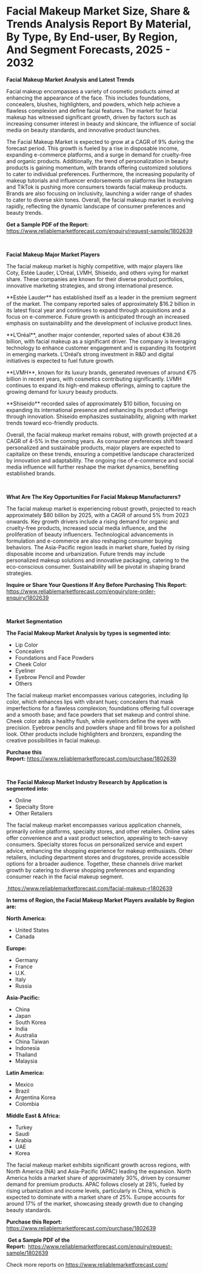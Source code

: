 <p><h1>Facial Makeup Market Size, Share & Trends Analysis Report By Material, By Type, By End-user, By Region, And Segment Forecasts, 2025 - 2032</h1></p><p><strong>Facial Makeup Market Analysis and Latest Trends</strong></p>
<p><p>Facial makeup encompasses a variety of cosmetic products aimed at enhancing the appearance of the face. This includes foundations, concealers, blushes, highlighters, and powders, which help achieve a flawless complexion and define facial features. The market for facial makeup has witnessed significant growth, driven by factors such as increasing consumer interest in beauty and skincare, the influence of social media on beauty standards, and innovative product launches.</p><p>The Facial Makeup Market is expected to grow at a CAGR of 9% during the forecast period. This growth is fueled by a rise in disposable income, expanding e-commerce platforms, and a surge in demand for cruelty-free and organic products. Additionally, the trend of personalization in beauty products is gaining momentum, with brands offering customized solutions to cater to individual preferences. Furthermore, the increasing popularity of makeup tutorials and influencer endorsements on platforms like Instagram and TikTok is pushing more consumers towards facial makeup products. Brands are also focusing on inclusivity, launching a wider range of shades to cater to diverse skin tones. Overall, the facial makeup market is evolving rapidly, reflecting the dynamic landscape of consumer preferences and beauty trends.</p></p>
<p><strong>Get a Sample PDF of the Report:&nbsp;</strong> <a href="https://www.reliablemarketforecast.com/enquiry/request-sample/1802639?utm_campaign=2413&utm_medium=2&utm_source=Github&utm_content=ia&utm_term=10032025&utm_id=facial-makeup">https://www.reliablemarketforecast.com/enquiry/request-sample/1802639</a></p>
<p>&nbsp;</p>
<p><strong>Facial Makeup Major Market Players</strong></p>
<p><p>The facial makeup market is highly competitive, with major players like Coty, Estée Lauder, L’Oréal, LVMH, Shiseido, and others vying for market share. These companies are known for their diverse product portfolios, innovative marketing strategies, and strong international presence.</p><p>**Estée Lauder** has established itself as a leader in the premium segment of the market. The company reported sales of approximately $16.2 billion in its latest fiscal year and continues to expand through acquisitions and a focus on e-commerce. Future growth is anticipated through an increased emphasis on sustainability and the development of inclusive product lines.</p><p>**L’Oréal**, another major contender, reported sales of about €38.26 billion, with facial makeup as a significant driver. The company is leveraging technology to enhance customer engagement and is expanding its footprint in emerging markets. L’Oréal’s strong investment in R&D and digital initiatives is expected to fuel future growth.</p><p>**LVMH**, known for its luxury brands, generated revenues of around €75 billion in recent years, with cosmetics contributing significantly. LVMH continues to expand its high-end makeup offerings, aiming to capture the growing demand for luxury beauty products.</p><p>**Shiseido** recorded sales of approximately $10 billion, focusing on expanding its international presence and enhancing its product offerings through innovation. Shiseido emphasizes sustainability, aligning with market trends toward eco-friendly products.</p><p>Overall, the facial makeup market remains robust, with growth projected at a CAGR of 4-5% in the coming years. As consumer preferences shift toward personalized and sustainable products, major players are expected to capitalize on these trends, ensuring a competitive landscape characterized by innovation and adaptability. The ongoing rise of e-commerce and social media influence will further reshape the market dynamics, benefiting established brands.</p></p>
<p>&nbsp;</p>
<p><strong>What Are The Key Opportunities For Facial Makeup Manufacturers?</strong></p>
<p><p>The facial makeup market is experiencing robust growth, projected to reach approximately $80 billion by 2025, with a CAGR of around 5% from 2023 onwards. Key growth drivers include a rising demand for organic and cruelty-free products, increased social media influence, and the proliferation of beauty influencers. Technological advancements in formulation and e-commerce are also reshaping consumer buying behaviors. The Asia-Pacific region leads in market share, fueled by rising disposable income and urbanization. Future trends may include personalized makeup solutions and innovative packaging, catering to the eco-conscious consumer. Sustainability will be pivotal in shaping brand strategies.</p></p>
<p><strong>Inquire or Share Your Questions If Any Before Purchasing This Report:</strong> <a href="https://www.reliablemarketforecast.com/enquiry/pre-order-enquiry/1802639?utm_campaign=2413&utm_medium=2&utm_source=Github&utm_content=ia&utm_term=10032025&utm_id=facial-makeup">https://www.reliablemarketforecast.com/enquiry/pre-order-enquiry/1802639</a></p>
<p>&nbsp;</p>
<p><strong>Market Segmentation</strong></p>
<p><strong>The Facial Makeup Market Analysis by types is segmented into:</strong></p>
<p><ul><li>Lip Color</li><li>Concealers</li><li>Foundations and Face Powders</li><li>Cheek Color</li><li>Eyeliner</li><li>Eyebrow Pencil and Powder</li><li>Others</li></ul></p>
<p><p>The facial makeup market encompasses various categories, including lip color, which enhances lips with vibrant hues; concealers that mask imperfections for a flawless complexion; foundations offering full coverage and a smooth base; and face powders that set makeup and control shine. Cheek color adds a healthy flush, while eyeliners define the eyes with precision. Eyebrow pencils and powders shape and fill brows for a polished look. Other products include highlighters and bronzers, expanding the creative possibilities in facial makeup.</p></p>
<p><strong>Purchase this Report:&nbsp;</strong><a href="https://www.reliablemarketforecast.com/purchase/1802639?utm_campaign=2413&utm_medium=2&utm_source=Github&utm_content=ia&utm_term=10032025&utm_id=facial-makeup">https://www.reliablemarketforecast.com/purchase/1802639</a></p>
<p>&nbsp;</p>
<p><strong>The Facial Makeup Market Industry Research by Application is segmented into:</strong></p>
<p><ul><li>Online</li><li>Specialty Store</li><li>Other Retailers</li></ul></p>
<p><p>The facial makeup market encompasses various application channels, primarily online platforms, specialty stores, and other retailers. Online sales offer convenience and a vast product selection, appealing to tech-savvy consumers. Specialty stores focus on personalized service and expert advice, enhancing the shopping experience for makeup enthusiasts. Other retailers, including department stores and drugstores, provide accessible options for a broader audience. Together, these channels drive market growth by catering to diverse shopping preferences and expanding consumer reach in the facial makeup segment.</p></p>
<p><a href="https://www.reliablemarketforecast.com/facial-makeup-r1802639?utm_campaign=2413&utm_medium=2&utm_source=Github&utm_content=ia&utm_term=10032025&utm_id=facial-makeup">&nbsp;https://www.reliablemarketforecast.com/facial-makeup-r1802639</a></p>
<p><strong>In terms of Region, the Facial Makeup Market Players available by Region are:</strong></p>
<p>
    <p> <strong> North America: </strong>
        <ul>
            <li>United States</li>
            <li>Canada</li>
        </ul>
        </p> 
    <p> <strong> Europe: </strong>
        <ul>
            <li>Germany</li>
            <li>France</li>
            <li>U.K.</li>
            <li>Italy</li>
            <li>Russia</li>
        </ul>
        </p> 
    <p> <strong> Asia-Pacific: </strong>
        <ul>
            <li>China</li>
            <li>Japan</li>
            <li>South Korea</li>
            <li>India</li>
            <li>Australia</li>
            <li>China Taiwan</li>
            <li>Indonesia</li>
            <li>Thailand</li>
            <li>Malaysia</li>
        </ul>
        </p> 
    <p> <strong> Latin America: </strong>
        <ul>
            <li>Mexico</li>
            <li>Brazil</li>
            <li>Argentina Korea</li>
            <li>Colombia</li>
        </ul>
        </p> 
    <p> <strong> Middle East & Africa: </strong>
        <ul>
            <li>Turkey</li>
            <li>Saudi</li>
            <li>Arabia</li>
            <li>UAE</li>
            <li>Korea</li>
        </ul>
    </p>
    </p>
<p><p>The facial makeup market exhibits significant growth across regions, with North America (NA) and Asia-Pacific (APAC) leading the expansion. North America holds a market share of approximately 30%, driven by consumer demand for premium products. APAC follows closely at 28%, fueled by rising urbanization and income levels, particularly in China, which is expected to dominate with a market share of 25%. Europe accounts for around 17% of the market, showcasing steady growth due to changing beauty standards.</p></p>
<p><strong>Purchase this Report: </strong><a href="https://www.reliablemarketforecast.com/purchase/1802639?utm_campaign=2413&utm_medium=2&utm_source=Github&utm_content=ia&utm_term=10032025&utm_id=facial-makeup">https://www.reliablemarketforecast.com/purchase/1802639</a></p>
<p>&nbsp;<strong>Get a Sample PDF of the Report:&nbsp;&nbsp;</strong><a href="https://www.reliablemarketforecast.com/enquiry/request-sample/1802639?utm_campaign=2413&utm_medium=2&utm_source=Github&utm_content=ia&utm_term=10032025&utm_id=facial-makeup">https://www.reliablemarketforecast.com/enquiry/request-sample/1802639</a></p>
<p><strong></strong></p>
<p>Check more reports on <a href="https://www.reliablemarketforecast.com/?utm_campaign=2413&utm_medium=2&utm_source=Github&utm_content=ia&utm_term=10032025&utm_id=facial-makeup">https://www.reliablemarketforecast.com/</a></p>